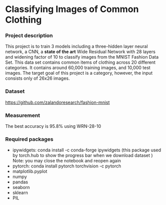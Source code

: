 # Classifying Images of Common Clothing
### Project description
This project is to train 3 models including a three-hidden layer neural network, a CNN, a **state of the art** Wide Residual Network with 28 layers and widening factor of 10 to classify images from the MNIST Fashion Data Set. This data set contains common items of clothing across 20 different categories. It contains around 60,000 training images, and 10,000 test images. The target goal of this project is a category, however, the input consists only of 26x26 images. 

### Dataset
https://github.com/zalandoresearch/fashion-mnist

### Measurement
The best accuracy is 95.8% using WRN-28-10

### Required packages
- ipywidgets: conda install -c conda-forge ipywidgets (this package used by torch.hub to show the progress bar when we download dataset )
Note: you may close the notebook and reopen again 
- pytorch: conda install pytorch torchvision -c pytorch
- matplotlib.pyplot
- numpy
- pandas
- seaborn
- sklearn
- PIL
